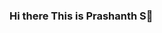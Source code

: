 ### Hi there This is Prashanth S👋

<!--
**instaboy007/instaboy007** is a ✨ _special_ ✨ repository because its `README.md` (this file) appears on your GitHub profile.



🔭 I’m currently working on Nothing
🌱 I’m currently learning NodeJs,ReactJs and Python
📫 How to reach me: Instagram Id @instaboy_oo7
⚡ Fun fact: Almost anything powered by electricity requires code.

![Prashanth's github stats](https://github-readme-stats.vercel.app/api?username=instaboy007)

[![Top Langs](https://github-readme-stats.vercel.app/api/top-langs/?username=instaboy007)](https://github.com/instaboy007/github-readme-stats)
